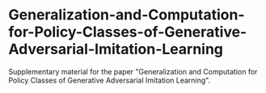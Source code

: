 # Generalization-and-Computation-for-Policy-Classes-of-Generative-Adversarial-Imitation-Learning
Supplementary material for the paper "Generalization and Computation for Policy Classes of Generative Adversarial Imitation Learning".
